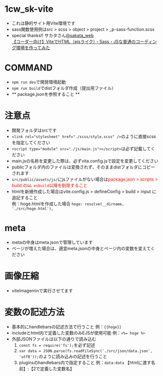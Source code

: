 # 1cw_sk-vite
- これは静的サイト用Vite環境です
- sass関数使用例はsrc > scss > object > project > _p-sass-function.scss
- special thanks!! サカタさん[@sakata_web](https://mobile.twitter.com/sakata_web)<br>
  [【コーダー向け】ViteでHTML（ejsライク）・Sass・JSな普通のコーディング環境を作ってみた](https://zenn.dev/sakata_kazuma/articles/59a741489c8bbc)

# COMMAND
- `npm run dev`で開発環境起動
- `npm run build`でdistフォルダ作成（提出用ファイル）
- ** package.jsonを参照すること **

# 注意点
- 開発フォルダはsrcです
- `<link rel="stylesheet" href="./scss/style.scss" />`のように直接scssを指定してください
- `<script type="module" src="./js/main.js"></script>`は必ず記載してください
- main.jsの名称を変更した際は、必ずvita.config.jsで設定を変更してください
- publicフォルダ内のファイルは変換されず、そのままdistフォルダにコピーされます
- `src/public/assets/js/`にjsファイルがない場合は<font color="Red">package.json > scripts > build の`&& esbuild`以降を削除すること</font>
- htmlを新規作成した場合はvite.config.js > defineConfig > build > input に追記すること<br>
例：hoge.htmlを作成した場合
`hoge: resolve(__dirname, './src/hoge.html'),`

# meta
- metaの中身はmeta.jsonで管理しています
- ページが増えた場合は、適宜meta.jsonの中身とページ内の変数を変えてください

# 画像圧縮
- viteImageminで実行させてます

# 変数の記述方法
- 基本的にhandlebarsの記述方法で行うこと 例：`{{hoge}}`
- includeとhtml内で定義した変数のみEJSが使用可能 例：`<%= hoge %>`
- 外部JSONファイルは以下の通りで読み込む
  1. `const fs = require('fs');`を必ず記述
  2. `var data = JSON.parse(fs.readFileSync('./src/json/data.json', 'utf8'));`のように読み込みの記述を行うこと
  3. pluginsのhandlebars内で指定すること
  例：`data:data` 【htmlに渡す名前】:【2で定義した変数名】
